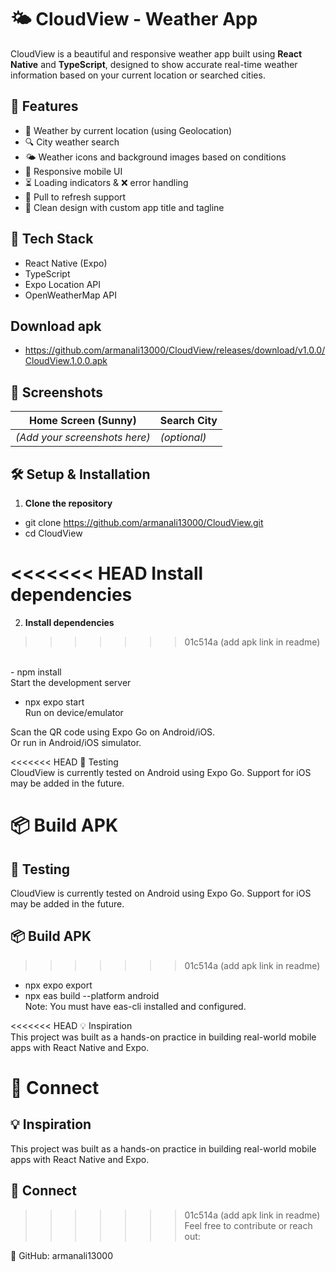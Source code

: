 # 🌤️ CloudView - Weather App

CloudView is a beautiful and responsive weather app built using **React Native** and **TypeScript**, designed to show accurate real-time weather information based on your current location or searched cities.

## 🚀 Features

- 📍 Weather by current location (using Geolocation)
- 🔍 City weather search
- 🌤️ Weather icons and background images based on conditions
- 📱 Responsive mobile UI
- ⏳ Loading indicators & ❌ error handling
- 🧭 Pull to refresh support
- 🎨 Clean design with custom app title and tagline

## 🔧 Tech Stack

- React Native (Expo)
- TypeScript
- Expo Location API
- OpenWeatherMap API

## Download apk 

- https://github.com/armanali13000/CloudView/releases/download/v1.0.0/CloudView.1.0.0.apk

## 📸 Screenshots

| Home Screen (Sunny) | Search City |
|---------------------|-------------|
| *(Add your screenshots here)* | *(optional)* |

## 🛠️ Setup & Installation

1. **Clone the repository**

- git clone https://github.com/armanali13000/CloudView.git <br>
- cd CloudView


<<<<<<< HEAD
Install dependencies
=======
2. **Install dependencies**
>>>>>>> 01c514a (add apk link in readme)
<br>
- npm install <br>
Start the development server

- npx expo start <br>
Run on device/emulator

Scan the QR code using Expo Go on Android/iOS.
<br>
Or run in Android/iOS simulator.

<<<<<<< HEAD
🧪 Testing <br>
CloudView is currently tested on Android using Expo Go. Support for iOS may be added in the future.

📦 Build APK <br>
=======
## 🧪 Testing
CloudView is currently tested on Android using Expo Go. Support for iOS may be added in the future.

## 📦 Build APK <br>
>>>>>>> 01c514a (add apk link in readme)

- npx expo export 
- npx eas build --platform android <br>
Note: You must have eas-cli installed and configured.


<<<<<<< HEAD
💡 Inspiration <br>
This project was built as a hands-on practice in building real-world mobile apps with React Native and Expo.

🤝 Connect <br>
=======
## 💡 Inspiration <br>
This project was built as a hands-on practice in building real-world mobile apps with React Native and Expo.

## 🤝 Connect <br>
>>>>>>> 01c514a (add apk link in readme)
Feel free to contribute or reach out:

🔗 GitHub: armanali13000